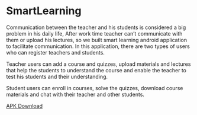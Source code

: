 # SmartLearning

Communication between the teacher and his students is considered a big problem in his daily life, After work time teacher can’t communicate with them or upload his lectures, so we built smart learning android application to facilitate communication. In this application, there are two types of users who can register teachers and students.

Teacher users can add a course and quizzes, upload materials and lectures that help the students to understand the course and enable the teacher to test his students and their understanding.

Student users can enroll in courses, solve the quizzes, download course materials and chat with their teacher and other students.

[APK Download](https://drive.google.com/file/d/1A2L_Sv-c52XLMmjw9ulRHfbiQAF2s5cW/view?usp=sharing)
